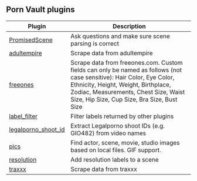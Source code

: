 ## Porn Vault plugins

| Plugin                                                                                                                    | Description                                                                                                                                                                                                                                         |
| ------------------------------------------------------------------------------------------------------------------------- | --------------------------------------------------------------------------------------------------------------------------------------------------------------------------------------------------------------------------------------------------- |
| [PromisedScene](https://github.com/porn-vault/porn-vault-plugins/blob/master/plugins/PromisedScene/README.md)             | Ask questions and make sure scene parsing is correct                                                                                                                                                                                                |
| [adultempire](https://github.com/porn-vault/porn-vault-plugins/blob/master/plugins/adultempire/README.md)                 | Scrape data from adultempire                                                                                                                                                                                                                        |
| [freeones](https://github.com/porn-vault/porn-vault-plugins/blob/master/plugins/freeones/README.md)                       | Scrape data from freeones.com. Custom fields can only be named as follows (not case sensitive): Hair Color, Eye Color, Ethnicity, Height, Weight, Birthplace, Zodiac, Measurements, Chest Size, Waist Size, Hip Size, Cup Size, Bra Size, Bust Size |
| [label_filter](https://github.com/porn-vault/porn-vault-plugins/blob/master/plugins/label_filter/README.md)               | Filter labels returned by other plugins                                                                                                                                                                                                             |
| [legalporno_shoot_id](https://github.com/porn-vault/porn-vault-plugins/blob/master/plugins/legalporno_shoot_id/README.md) | Extract Legalporno shoot IDs (e.g. GIO482) from video names                                                                                                                                                                                         |
| [pics](https://github.com/porn-vault/porn-vault-plugins/blob/master/plugins/pics/README.md)                               | Find actor, scene, movie, studio images based on local files. GIF support.                                                                                                                                                                          |
| [resolution](https://github.com/porn-vault/porn-vault-plugins/blob/master/plugins/resolution/README.md)                   | Add resolution labels to a scene                                                                                                                                                                                                                    |
| [traxxx](https://github.com/porn-vault/porn-vault-plugins/blob/master/plugins/traxxx/README.md)                           | Scrape data from traxxx                                                                                                                                                                                                                             |
